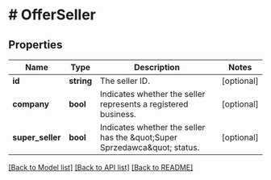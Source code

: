 # # OfferSeller

## Properties

Name | Type | Description | Notes
------------ | ------------- | ------------- | -------------
**id** | **string** | The seller ID. | [optional] 
**company** | **bool** | Indicates whether the seller represents a registered business. | [optional] 
**super_seller** | **bool** | Indicates whether the seller has the \&quot;Super Sprzedawca\&quot; status. | [optional] 

[[Back to Model list]](../../README.md#documentation-for-models) [[Back to API list]](../../README.md#documentation-for-api-endpoints) [[Back to README]](../../README.md)


